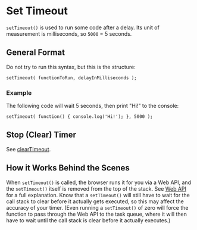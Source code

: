 # Set Timeout

`setTimeout()` is used to run some code after a delay. Its unit of measurement is milliseconds, so `5000` = 5 seconds.


## General Format

Do not try to run this syntax, but this is the structure:

```
setTimeout( functionToRun, delayInMilliseconds );
```


### Example

The following code will wait 5 seconds, then print "Hi!" to the console:

```
setTimeout( function() { console.log('Hi!'); }, 5000 );
```


## Stop (Clear) Timer

See [clearTimeout](https://github.com/toddcf/code-snippets/blob/master/javascript/web-api/timers/clearTimeout.md).


## How it Works Behind the Scenes

When `setTimeout()` is called, the browser runs it for you via a Web API, and the `setTimeout()` itself is removed from the top of the stack.  See [Web API]() for a full explanation.  Know that a `setTimeout()` will still have to wait for the call stack to clear before it actually gets executed, so this may affect the accuracy of your timer.  (Even running a `setTimeout()` of zero will force the function to pass through the Web API to the task queue, where it will then have to wait until the call stack is clear before it actually executes.)